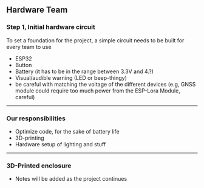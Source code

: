 ## Hardware Team

### Step 1, Initial hardware circuit
To set a foundation for the project, a simple circuit needs to be built for every team to use
- ESP32
- Button
- Battery (it has to be in the range between 3.3V and 4.?)
- Visual/audible warning (LED or beep-thingy)
- be careful with matching the voltage of the different devices (e.g, GNSS module could require too much power from the ESP-Lora Module, careful)

---

### Our responsibilities
- Optimize code, for the sake of battery life
- 3D-printing
- Hardware setup of lighting and stuff

---

### 3D-Printed enclosure
- Notes will be added as the project continues
